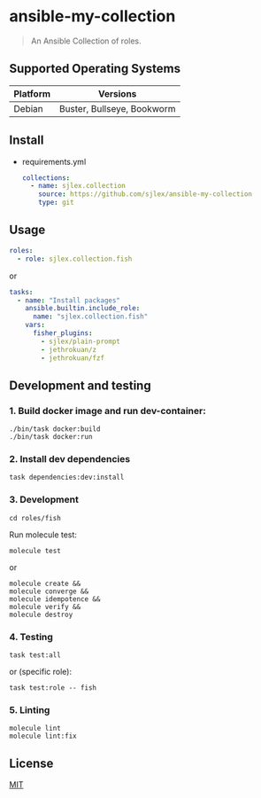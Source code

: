 # ansible-my-collection

> An Ansible Collection of roles.

## Supported Operating Systems

| Platform | Versions                   |
|----------|----------------------------|
| Debian   | Buster, Bullseye, Bookworm |

## Install

- requirements.yml

  ```yml
  collections:
    - name: sjlex.collection
      source: https://github.com/sjlex/ansible-my-collection
      type: git
  ```

## Usage

```yml
roles:
  - role: sjlex.collection.fish
```

or

```yml
tasks:
  - name: "Install packages"
    ansible.builtin.include_role:
      name: "sjlex.collection.fish"
    vars:
      fisher_plugins:
        - sjlex/plain-prompt
        - jethrokuan/z
        - jethrokuan/fzf
```

## Development and testing

### 1. Build docker image and run dev-container:
  
```shell
./bin/task docker:build
./bin/task docker:run
```

### 2. Install dev dependencies

```shell
task dependencies:dev:install
```

### 3. Development

```shell
cd roles/fish
 ```

Run molecule test:

```shell
molecule test
 ```

or

```shell
molecule create &&
molecule converge &&
molecule idempotence &&
molecule verify &&
molecule destroy
 ```

### 4. Testing

```shell
task test:all
 ```

or (specific role):

```shell
task test:role -- fish
 ```

### 5. Linting

```shell
molecule lint
molecule lint:fix
 ```

## License

[MIT](LICENSE)
